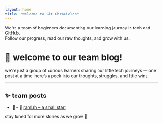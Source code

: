 ```yaml
---
layout: home
title: "Welcome to Git Chronicles"
---
```


We're a team of beginners documenting our learning journey in tech and GitHub.  
Follow our progress, read our raw thoughts, and grow with us.

# 🌱 welcome to our team blog!

we're just a group of curious learners sharing our little tech journeys — one post at a time. here’s a peek into our thoughts, struggles, and little wins.

---

## ✨ team posts

- 🌼 - 🌼 [ramlah – a small start](./posts/Ramlah)


stay tuned for more stories as we grow 🌸
